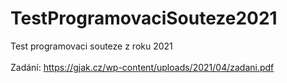 # TestProgramovaciSouteze2021
Test programovaci souteze z roku 2021
<br>
<br>
Zadání: https://gjak.cz/wp-content/uploads/2021/04/zadani.pdf
